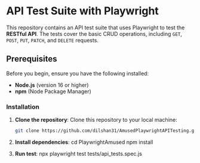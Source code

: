 # API Test Suite with Playwright

This repository contains an API test suite that uses Playwright to test the **RESTful API**. The tests cover the basic CRUD operations, including `GET`, `POST`, `PUT`, `PATCH`, and `DELETE` requests.

## Prerequisites

Before you begin, ensure you have the following installed:

- **Node.js** (version 16 or higher)
- **npm** (Node Package Manager)

### Installation

1. **Clone the repository**:
   Clone this repository to your local machine:
   ```bash
   git clone https://github.com/dilshan31/AmusedPlaywrightAPITesting.git
   
2. **Install dependencies**:
   cd PlaywrightAmused
   npm install

3. **Run test**:
   npx playwright test tests/api_tests.spec.js

   
